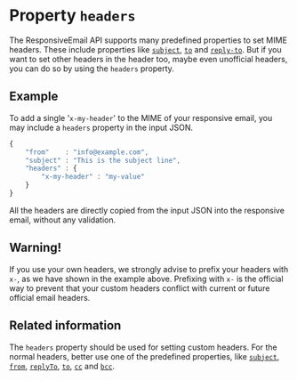 # Property `headers`

The ResponsiveEmail API supports many predefined properties to set MIME headers. 
These include properties like [`subject`](json/property-subject), 
[`to`](json/property-to) and [`reply-to`](json/property-reply-to). 
But if you want to set other headers in the header too, maybe even unofficial 
headers, you can do so by using the `headers` property.

## Example

To add a single '`x-my-header`' to the MIME of your responsive email, you may 
include a `headers` property in the input JSON.

```javascript
{
    "from"    : "info@example.com",
    "subject" : "This is the subject line",
    "headers" : {
        "x-my-header" : "my-value"
    }
}
```

All the headers are directly copied from the input JSON into the responsive
email, without any validation.

## Warning!

If you use your own headers, we strongly advise to prefix your headers with `x-`, 
as we have shown in the example above. Prefixing with `x-` is the official way 
to prevent that your custom headers conflict with current or future official 
email headers.

## Related information

The `headers` property should be used for setting custom headers. For the normal 
headers, better use one of the predefined properties, like [`subject`](json/property-subject), 
[`from`](json/property-from), 
[`replyTo`](json/property-reply-to), 
[`to`](json/property-to), 
[`cc`](json/property-cc) 
and [`bcc`](json/property-bcc).
